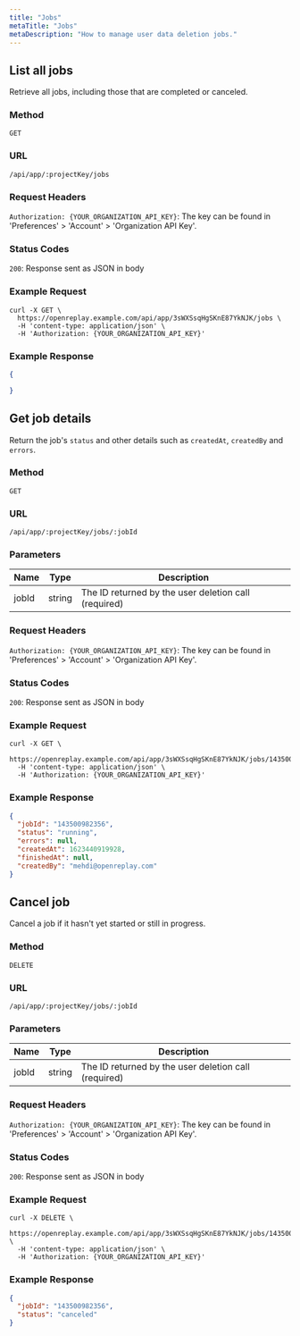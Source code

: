 ```yaml
---
title: "Jobs"
metaTitle: "Jobs"
metaDescription: "How to manage user data deletion jobs."
---
```


## List all jobs

Retrieve all jobs, including those that are completed or canceled.

### Method
`GET`

### URL
`/api/app/:projectKey/jobs`

### Request Headers

`Authorization: {YOUR_ORGANIZATION_API_KEY}`: The key can be found in 'Preferences' > 'Account' > 'Organization API Key'.

### Status Codes

`200`: Response sent as JSON in body

### Example Request

```curl
curl -X GET \
  https://openreplay.example.com/api/app/3sWXSsqHgSKnE87YkNJK/jobs \
  -H 'content-type: application/json' \
  -H 'Authorization: {YOUR_ORGANIZATION_API_KEY}'
```

### Example Response

```json
{

}
```

## Get job details

Return the job's `status` and other details such as `createdAt`, `createdBy` and `errors`.

### Method
`GET`

### URL
`/api/app/:projectKey/jobs/:jobId`

### Parameters

| Name | Type | Description |
|----------|-------------|-------------|
| jobId | string | The ID returned by the user deletion call (required) |

### Request Headers

`Authorization: {YOUR_ORGANIZATION_API_KEY}`: The key can be found in 'Preferences' > 'Account' > 'Organization API Key'.

### Status Codes

`200`: Response sent as JSON in body

### Example Request

```curl
curl -X GET \
  https://openreplay.example.com/api/app/3sWXSsqHgSKnE87YkNJK/jobs/143500982356\
  -H 'content-type: application/json' \
  -H 'Authorization: {YOUR_ORGANIZATION_API_KEY}'
```

### Example Response

```json
{
  "jobId": "143500982356",
  "status": "running",
  "errors": null,
  "createdAt": 1623440919928,
  "finishedAt": null,
  "createdBy": "mehdi@openreplay.com"
}
```

## Cancel job

Cancel a job if it hasn't yet started or still in progress.

### Method
`DELETE`

### URL
`/api/app/:projectKey/jobs/:jobId`

### Parameters

| Name | Type | Description |
|----------|-------------|-------------|
| jobId | string | The ID returned by the user deletion call (required) |

### Request Headers

`Authorization: {YOUR_ORGANIZATION_API_KEY}`: The key can be found in 'Preferences' > 'Account' > 'Organization API Key'.

### Status Codes

`200`: Response sent as JSON in body

### Example Request

```curl
curl -X DELETE \
  https://openreplay.example.com/api/app/3sWXSsqHgSKnE87YkNJK/jobs/143500982356 \
  -H 'content-type: application/json' \
  -H 'Authorization: {YOUR_ORGANIZATION_API_KEY}'
```

### Example Response

```json
{
  "jobId": "143500982356",
  "status": "canceled"
}
```
